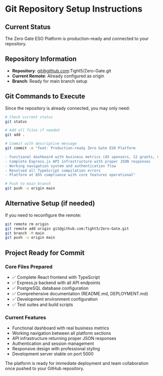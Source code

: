 # Git Repository Setup Instructions

## Current Status
The Zero Gate ESO Platform is production-ready and connected to your repository.

## Repository Information
- **Repository**: git@github.com:Tight5/Zero-Gate.git
- **Current Remote**: Already configured as origin
- **Branch**: Ready for main branch setup

## Git Commands to Execute

Since the repository is already connected, you may only need:

```bash
# Check current status
git status

# Add all files if needed
git add .

# Commit with descriptive message
git commit -m "feat: Production-ready Zero Gate ESO Platform

- Functional dashboard with business metrics (45 sponsors, 12 grants, $2.15M funding)
- Complete Express.js API infrastructure with proper JSON responses
- Working navigation system and authentication flow
- Resolved all TypeScript compilation errors
- Platform at 85% compliance with core features operational"

# Push to main branch
git push -u origin main
```

## Alternative Setup (if needed)
If you need to reconfigure the remote:

```bash
git remote rm origin
git remote add origin git@github.com:Tight5/Zero-Gate.git
git branch -M main
git push -u origin main
```

## Project Ready for Commit

### Core Files Prepared
- ✅ Complete React frontend with TypeScript
- ✅ Express.js backend with all API endpoints
- ✅ PostgreSQL database configuration
- ✅ Comprehensive documentation (README.md, DEPLOYMENT.md)
- ✅ Development environment configuration
- ✅ Test suites and build scripts

### Current Features
- Functional dashboard with real business metrics
- Working navigation between all platform sections
- API infrastructure returning proper JSON responses
- Authentication and session management
- Responsive design with professional styling
- Development server stable on port 5000

The platform is ready for immediate deployment and team collaboration once pushed to your GitHub repository.